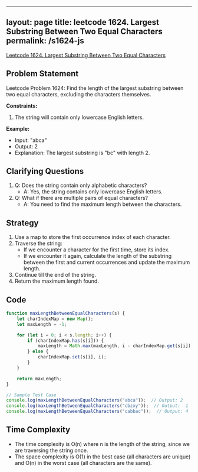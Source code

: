 
---
layout: page
title: leetcode 1624. Largest Substring Between Two Equal Characters
permalink: /s1624-js
---
[Leetcode 1624. Largest Substring Between Two Equal Characters](https://algoadvance.github.io/algoadvance/l1624)
## Problem Statement
Leetcode Problem 1624: Find the length of the largest substring between two equal characters, excluding the characters themselves.

**Constraints:**
1. The string will contain only lowercase English letters.

**Example:**
- Input: "abca"
- Output: 2
- Explanation: The largest substring is "bc" with length 2.

## Clarifying Questions
1. Q: Does the string contain only alphabetic characters?
   - A: Yes, the string contains only lowercase English letters.
2. Q: What if there are multiple pairs of equal characters?
   - A: You need to find the maximum length between the characters.

## Strategy
1. Use a map to store the first occurrence index of each character.
2. Traverse the string: 
   - If we encounter a character for the first time, store its index.
   - If we encounter it again, calculate the length of the substring between the first and current occurrences and update the maximum length.
3. Continue till the end of the string.
4. Return the maximum length found.

## Code
```javascript
function maxLengthBetweenEqualCharacters(s) {
    let charIndexMap = new Map();
    let maxLength = -1;

    for (let i = 0; i < s.length; i++) {
        if (charIndexMap.has(s[i])) {
            maxLength = Math.max(maxLength, i - charIndexMap.get(s[i]) - 1);
        } else {
            charIndexMap.set(s[i], i);
        }
    }

    return maxLength;
}

// Sample Test Case
console.log(maxLengthBetweenEqualCharacters("abca"));  // Output: 2
console.log(maxLengthBetweenEqualCharacters("cbzxy"));  // Output: -1
console.log(maxLengthBetweenEqualCharacters("cabbac"));  // Output: 4
```

## Time Complexity
- The time complexity is O(n) where n is the length of the string, since we are traversing the string once.
- The space complexity is O(1) in the best case (all characters are unique) and O(n) in the worst case (all characters are the same).